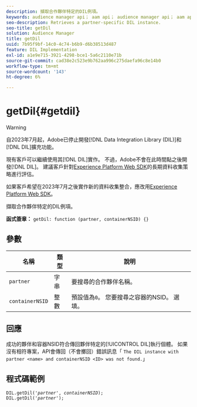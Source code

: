 ```yaml
---
description: 擷取合作夥伴特定的DIL例項。
keywords: audience manager api； aam api； audience manager api； aam api
seo-description: Retrieves a partner-specific DIL instance.
seo-title: getDil
solution: Audience Manager
title: getDil
uuid: 7b95f9bf-14c0-4c74-b6b9-d6b38513d487
feature: DIL Implementation
exl-id: a1e9e715-3921-4298-bce1-5a6c2110e71b
source-git-commit: cad38e2c523e9b762aa996c275daefa96c8e14b0
workflow-type: tm+mt
source-wordcount: '143'
ht-degree: 6%

---
```


# getDil{#getdil}

>[!WARNING]
>
>自2023年7月起，Adobe已停止開發[!DNL Data Integration Library (DIL)]和[!DNL DIL]擴充功能。
>
>現有客戶可以繼續使用其[!DNL DIL]實作。 不過，Adobe不會在此時間點之後開發[!DNL DIL]。 建議客戶針對[Experience Platform Web SDK](https://experienceleague.adobe.com/docs/experience-platform/edge/home.html?lang=zh-Hant)的長期資料收集策略進行評估。
>
>如果客戶希望在2023年7月之後實作新的資料收集整合，應改用[Experience Platform Web SDK](https://experienceleague.adobe.com/docs/experience-platform/edge/home.html?lang=zh-Hant)。

擷取合作夥伴特定的DIL例項。

**函式簽章：** `getDil: function (partner, containerNSID) {}`

<!-- r_dil_get_dil.xml -->

## 參數

| 名稱 | 類型 | 說明 |
|---|---|---|
| `partner` | 字串 | 要搜尋的合作夥伴名稱。 |
| `containerNSID` | 整數 | 預設值為`0`。 您要搜尋之容器的NSID。 選填。 |

## 回應

成功的夥伴和容器NSID符合傳回夥伴特定的[!UICONTROL DIL]執行個體。 如果沒有相符專案，API會傳回（不會擲回）錯誤訊息「 `The DIL instance with partner <name> and containerNSID <ID> was not found.`」

## 程式碼範例

<pre class="java"><code>DIL.getDil('<i>partner</i>', <i>containerNSID</i>); 
DIL.getDil('<i>partner</i>');</code></pre>
